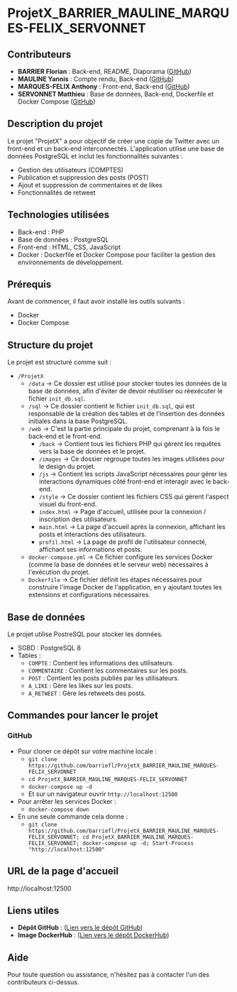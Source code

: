 # ProjetX_BARRIER_MAULINE_MARQUES-FELIX_SERVONNET


## Contributeurs
- **BARRIER Florian** : Back-end, README, Diaporama ([GitHub](https://github.com/barriefl))
- **MAULINE Yannis** : Compte rendu, Back-end ([GitHub](https://github.com/YannisUsmb))
- **MARQUES-FELIX Anthony** : Front-end, Back-end ([GitHub](https://github.com/Anthony-mf))
- **SERVONNET Matthieu** : Base de données, Back-end, Dockerfile et Docker Compose ([GitHub](https://github.com/Mat7475))


## Description du projet
Le projet "ProjetX" a pour objectif de créer une copie de Twitter avec un front-end et un back-end interconnectés.
L'application utilise une base de données PostgreSQL et inclut les fonctionnalités suivantes :
- Gestion des utilisateurs (COMPTES)
- Publication et suppression des posts (POST)
- Ajout et suppression de commentaires et de likes
- Fonctionnalités de retweet


## Technologies utilisées
- Back-end : PHP
- Base de données : PostgreSQL
- Front-end : HTML, CSS, JavaScript
- Docker : Dockerfile et Docker Compose pour faciliter la gestion des environnements de développement.


## Prérequis
Avant de commencer, il faut avoir installé les outils suivants :
- Docker
- Docker Compose


## Structure du projet
Le projet est structuré comme suit :
- `/ProjetX`
    - `/data`               -> Ce dossier est utilisé pour stocker toutes les données de la base de données, afin d'éviter de devoir réutiliser ou réexécuter le fichier `init_db.sql`. 
    - `/sql`                -> Ce dossier contient le fichier `init_db.sql`, qui est responsable de la création des tables et de l'insertion des données initiales dans la base PostgreSQL.
    - `/web`                -> C'est la partie principale du projet, comprenant à la fois le back-end et le front-end.
        - `/back`           -> Contient tous les fichiers PHP qui gèrent les requêtes vers la base de données et le projet.
        - `/images`         -> Ce dossier regroupe toutes les images utilisées pour le design du projet.
        - `/js`             -> Contient les scripts JavaScript nécessaires pour gérer les interactions dynamiques côté front-end et interagir avec le back-end.
        - `/style`          -> Ce dossier contient les fichiers CSS qui gèrent l'aspect visuel du front-end.
        - `index.html`      -> Page d'accueil, utilisée pour la connexion / inscription des utilisateurs.
        - `main.html`       -> La page d'accueil après la connexion, affichant les posts et interactions des utilisateurs.
        - `profil.html`     -> La page de profil de l'utilisateur connecté, affichant ses informations et posts.
    - `docker-compose.yml`  -> Ce fichier configure les services Docker (comme la base de données et le serveur web) nécessaires à l'exécution du projet.
    - `Dockerfile`          -> Ce fichier définit les étapes nécessaires pour construire l'image Docker de l'application, en y ajoutant toutes les extensions et configurations nécessaires.


## Base de données
Le projet utilise PostreSQL pour stocker les données.
- SGBD : PostgreSQL 8
- Tables : 
    - `COMPTE` : Contient les informations des utilisateurs.
    - `COMMENTAIRE` : Contient les commentaires sur les posts.
    - `POST` : Contient les posts publiés par les utilisateurs.
    - `A_LIKE` : Gère les likes sur les posts.
    - `A_RETWEET` : Gère les retweets des posts.


## Commandes pour lancer le projet
### GitHub
- Pour cloner ce dépôt sur votre machine locale :
    - `git clone https://github.com/barriefl/ProjetX_BARRIER_MAULINE_MARQUES-FELIX_SERVONNET`
    - `cd ProjetX_BARRIER_MAULINE_MARQUES-FELIX_SERVONNET`
    - `docker-compose up -d`
    - Et sur un navigateur ouvrir `http://localhost:12500`
- Pour arrêter les services Docker :
    - `docker-compose down`
- En une seule commande cela donne :
    - `git clone https://github.com/barriefl/ProjetX_BARRIER_MAULINE_MARQUES-FELIX_SERVONNET; cd ProjetX_BARRIER_MAULINE_MARQUES-FELIX_SERVONNET; docker-compose up -d; Start-Process "http://localhost:12500"`



## URL de la page d'accueil
http://localhost:12500


## Liens utiles
- **Dépôt GitHub** : ([Lien vers le dépôt GitHub](https://github.com/barriefl/ProjetX_BARRIER_MAULINE_MARQUES-FELIX_SERVONNET))
- **Image DockerHub** : ([Lien vers le dépôt DockerHub]())

## Aide
Pour toute question ou assistance, n'hésitez pas à contacter l'un des contributeurs ci-dessus.